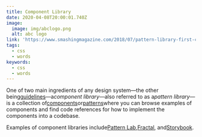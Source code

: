 ```yaml
---
title: Component Library
date: 2020-04-08T20:00:01.740Z
image:
  image: img/abclogo.png
  alt: abc logo
link: 'https://www.smashingmagazine.com/2018/07/pattern-library-first-css/'
tags:
  - css
  - words
keywords:
  - css
  - words
---
```

One of two main ingredients of any design system—the other being[guidelines](https://superfriendlydesign.systems/glossary/#guidelines)—a*component library*—also referred to as a*pattern library*—is a collection of[components](https://superfriendlydesign.systems/glossary/#component)or[patterns](https://superfriendlydesign.systems/glossary/#pattern)where you can browse examples of components and find code references for how to implement the components into a codebase.

Examples of component libraries include[Pattern Lab](https://patternlab.io/),[Fractal](https://fractal.build/), and[Storybook](https://storybook.js.org/).